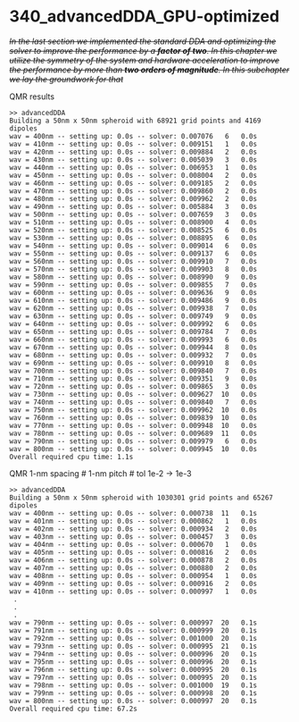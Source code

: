 # 340_advancedDDA_GPU-optimized

~~*In the last section we implemented the standard DDA and optimizing the solver to improve the performance by a __factor of two__. In this chapter we utilize the symmetry of the system and hardware acceleration to improve the performance by more than __two orders of magnitude__. In this subchapter we lay the groundwork for that*~~

QMR results

    >> advancedDDA
    Building a 50nm x 50nm spheroid with 68921 grid points and 4169 dipoles
    wav = 400nm -- setting up: 0.0s -- solver: 0.007076   6   0.0s 
    wav = 410nm -- setting up: 0.0s -- solver: 0.009151   1   0.0s 
    wav = 420nm -- setting up: 0.0s -- solver: 0.009884   2   0.0s 
    wav = 430nm -- setting up: 0.0s -- solver: 0.005039   3   0.0s 
    wav = 440nm -- setting up: 0.0s -- solver: 0.006953   1   0.0s 
    wav = 450nm -- setting up: 0.0s -- solver: 0.008004   2   0.0s 
    wav = 460nm -- setting up: 0.0s -- solver: 0.009185   2   0.0s 
    wav = 470nm -- setting up: 0.0s -- solver: 0.009860   2   0.0s 
    wav = 480nm -- setting up: 0.0s -- solver: 0.009962   2   0.0s 
    wav = 490nm -- setting up: 0.0s -- solver: 0.005884   3   0.0s 
    wav = 500nm -- setting up: 0.0s -- solver: 0.007659   3   0.0s 
    wav = 510nm -- setting up: 0.0s -- solver: 0.008900   4   0.0s 
    wav = 520nm -- setting up: 0.0s -- solver: 0.008525   6   0.0s 
    wav = 530nm -- setting up: 0.0s -- solver: 0.008895   6   0.0s 
    wav = 540nm -- setting up: 0.0s -- solver: 0.009014   6   0.0s 
    wav = 550nm -- setting up: 0.0s -- solver: 0.009137   6   0.0s 
    wav = 560nm -- setting up: 0.0s -- solver: 0.009910   7   0.0s 
    wav = 570nm -- setting up: 0.0s -- solver: 0.009903   8   0.0s 
    wav = 580nm -- setting up: 0.0s -- solver: 0.008990   9   0.0s 
    wav = 590nm -- setting up: 0.0s -- solver: 0.009855   7   0.0s 
    wav = 600nm -- setting up: 0.0s -- solver: 0.009636   9   0.0s 
    wav = 610nm -- setting up: 0.0s -- solver: 0.009486   9   0.0s 
    wav = 620nm -- setting up: 0.0s -- solver: 0.009938   7   0.0s 
    wav = 630nm -- setting up: 0.0s -- solver: 0.009749   9   0.0s 
    wav = 640nm -- setting up: 0.0s -- solver: 0.009992   6   0.0s 
    wav = 650nm -- setting up: 0.0s -- solver: 0.009784   7   0.0s 
    wav = 660nm -- setting up: 0.0s -- solver: 0.009993   6   0.0s 
    wav = 670nm -- setting up: 0.0s -- solver: 0.009944   8   0.0s 
    wav = 680nm -- setting up: 0.0s -- solver: 0.009932   7   0.0s 
    wav = 690nm -- setting up: 0.0s -- solver: 0.009910   8   0.0s 
    wav = 700nm -- setting up: 0.0s -- solver: 0.009840   7   0.0s 
    wav = 710nm -- setting up: 0.0s -- solver: 0.009351   9   0.0s 
    wav = 720nm -- setting up: 0.0s -- solver: 0.009865   3   0.0s 
    wav = 730nm -- setting up: 0.0s -- solver: 0.009627  10   0.0s 
    wav = 740nm -- setting up: 0.0s -- solver: 0.009840   7   0.0s 
    wav = 750nm -- setting up: 0.0s -- solver: 0.009962  10   0.0s 
    wav = 760nm -- setting up: 0.0s -- solver: 0.009839  10   0.0s 
    wav = 770nm -- setting up: 0.0s -- solver: 0.009948  10   0.0s 
    wav = 780nm -- setting up: 0.0s -- solver: 0.009689  11   0.0s 
    wav = 790nm -- setting up: 0.0s -- solver: 0.009979   6   0.0s 
    wav = 800nm -- setting up: 0.0s -- solver: 0.009945  10   0.0s 
    Overall required cpu time: 1.1s                            


QMR 1-nm spacing # 1-nm pitch # tol 1e-2 -> 1e-3

    >> advancedDDA
    Building a 50nm x 50nm spheroid with 1030301 grid points and 65267 dipoles
    wav = 400nm -- setting up: 0.0s -- solver: 0.000738  11   0.1s 
    wav = 401nm -- setting up: 0.0s -- solver: 0.000862   1   0.0s 
    wav = 402nm -- setting up: 0.0s -- solver: 0.000934   2   0.0s 
    wav = 403nm -- setting up: 0.0s -- solver: 0.000457   3   0.0s 
    wav = 404nm -- setting up: 0.0s -- solver: 0.000670   1   0.0s 
    wav = 405nm -- setting up: 0.0s -- solver: 0.000816   2   0.0s 
    wav = 406nm -- setting up: 0.0s -- solver: 0.000878   2   0.0s 
    wav = 407nm -- setting up: 0.0s -- solver: 0.000880   2   0.0s 
    wav = 408nm -- setting up: 0.0s -- solver: 0.000954   1   0.0s 
    wav = 409nm -- setting up: 0.0s -- solver: 0.000916   2   0.0s 
    wav = 410nm -- setting up: 0.0s -- solver: 0.000997   1   0.0s 
     .
     .
     . 
    wav = 790nm -- setting up: 0.0s -- solver: 0.000997  20   0.1s 
    wav = 791nm -- setting up: 0.0s -- solver: 0.000999  20   0.1s 
    wav = 792nm -- setting up: 0.0s -- solver: 0.001000  20   0.1s 
    wav = 793nm -- setting up: 0.0s -- solver: 0.000995  21   0.1s 
    wav = 794nm -- setting up: 0.0s -- solver: 0.000996  20   0.1s 
    wav = 795nm -- setting up: 0.0s -- solver: 0.000996  20   0.1s 
    wav = 796nm -- setting up: 0.0s -- solver: 0.000995  20   0.1s 
    wav = 797nm -- setting up: 0.0s -- solver: 0.000995  20   0.1s 
    wav = 798nm -- setting up: 0.0s -- solver: 0.001000  19   0.1s 
    wav = 799nm -- setting up: 0.0s -- solver: 0.000998  20   0.1s 
    wav = 800nm -- setting up: 0.0s -- solver: 0.000997  20   0.1s 
    Overall required cpu time: 67.2s